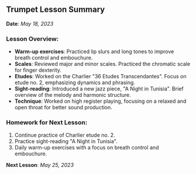 ## Trumpet Lesson Summary

**Date**: _May 18, 2023_

### Lesson Overview:

- **Warm-up exercises**: Practiced lip slurs and long tones to improve breath control and embouchure.
- **Scales**: Reviewed major and minor scales. Practiced the chromatic scale for finger dexterity.
- **Etudes**: Worked on the Charlier "36 Etudes Transcendantes". Focus on etude no. 2, emphasizing dynamics and phrasing.
- **Sight-reading**: Introduced a new jazz piece, "A Night in Tunisia". Brief overview of the melody and harmonic structure.
- **Technique**: Worked on high register playing, focusing on a relaxed and open throat for better sound production.

### Homework for Next Lesson:

1. Continue practice of Charlier etude no. 2.
2. Practice sight-reading "A Night in Tunisia".
3. Daily warm-up exercises with a focus on breath control and embouchure.

**Next Lesson**: _May 25, 2023_
